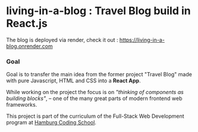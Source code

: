 # living-in-a-blog : Travel Blog build in React.js

The blog is deployed via render,
check it out : https://living-in-a-blog.onrender.com

### Goal

Goal is to transfer the main idea from the former project "Travel Blog" made with pure Javascript, HTML and CSS into a **React App**.

While working on the project the focus is on _"thinking of components as building blocks"_, – one of the many great parts of modern frontend web frameworks.

This project is part of the curriculum of the Full-Stack Web Development program at [Hamburg Coding School](https://hamburgcodingschool.com/).
